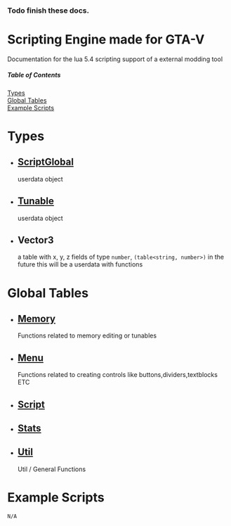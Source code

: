### Todo finish these docs.
# Scripting Engine made for GTA-V
Documentation for the lua 5.4 scripting support of a external modding tool


##### Table of Contents  
[Types](#types)  
[Global Tables](#globals)  
[Example Scripts](#examples)  

<a name="types"/>

# Types

-   ## [ScriptGlobal](../main/Types/global.md)
    userdata object
-   ## [Tunable](../main/Types/tunable.md)
    userdata object
-   ## Vector3
    a table with x, y, z fields of type `number`, `(table<string, number>)`  in the future this will be a userdata with functions

<a name="globals"/>

# Global Tables

-   ## [Memory](../main/GlobalTables/memory.md)
    Functions related to memory editing or tunables
-   ## [Menu](../main/GlobalTables/menu.md)
    Functions related to creating controls like buttons,dividers,textblocks ETC
-   ## [Script](../main/GlobalTables/script.md)
-   ## [Stats](../main/GlobalTables/stats.md)
-   ## [Util](../main/GlobalTables/util.md)
    Util / General Functions

<a name="examples"/>


# Example Scripts
`N/A`